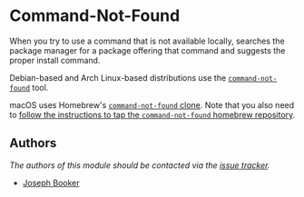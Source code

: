 Command-Not-Found
=================

When you try to use a command that is not available locally, searches
the package manager for a package offering that command and suggests
the proper install command. 

Debian-based and Arch Linux-based distributions use the [`command-not-found`][1] tool.

macOS uses Homebrew's [`command-not-found` clone][2]. Note that you also need to [follow the instructions to tap the `command-not-found` homebrew repository][3].


Authors
-------

*The authors of this module should be contacted via the [issue tracker][4].*

  - [Joseph Booker](https://github.com/sargas)

[1]: https://code.launchpad.net/command-not-found
[2]: https://github.com/Homebrew/homebrew-command-not-found
[3]: https://github.com/Homebrew/homebrew-command-not-found#install
[4]: https://github.com/sorin-ionescu/prezto/issues
